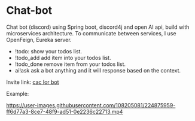# Chat-bot
Chat bot (discord) using Spring boot, discord4j and open AI api, build with microservices architecture.
To communicate between services, I use OpenFeign, Eureka server.
- !todo: show your todos list.
- !todo_add <item> add item into your todos list.
- !todo_done <item> remove item from your todos list.
- ai!ask <message> ask a bot anything and it will response based on the context.

Invite link: <a href="https://discord.com/api/oauth2/authorize?client_id=1082483366055653478&permissions=4398046511095&scope=bot">cac lor bot</a>

Example: 

https://user-images.githubusercontent.com/108205081/224875959-ff6d77a3-8ce7-48f9-ad51-0e2236c22713.mp4

